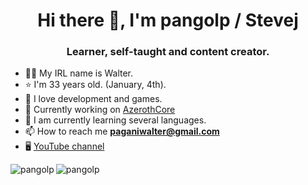 <h1 align="center">Hi there 👋, I'm pangolp / Stevej</h1>
<h3 align="center">Learner, self-taught and content creator.</h3>

- 🧑🏼 My IRL name is Walter.
- ⭐️ I'm 33 years old. (January, 4th).
- 👾 I love development and games.
- 🔭 Currently working on [AzerothCore](https://github.com/azerothcore)
- 🌱 I am currently learning several languages.
- 📫 How to reach me **paganiwalter@gmail.com**
- 🖥 [YouTube channel](https://www.youtube.com/c/walterpagani)

<img align="left" src="https://github-readme-stats.vercel.app/api?username=pangolp&show_icons=true&locale=en&count_private=true&theme=radical" alt="pangolp" />

<img align="left" src="https://github-readme-stats.vercel.app/api/top-langs?username=pangolp&theme=radical&hide=java,javascript,html,css&layout=compact" alt="pangolp" />
